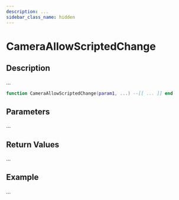 ```yaml
---
description: ...
sidebar_class_name: hidden
---
```


# CameraAllowScriptedChange

## Description

...

```lua
function CameraAllowScriptedChange(param1, ...) --[[ ... ]] end
```

## Parameters

...

## Return Values

...

## Example

...

